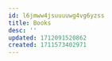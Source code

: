 ```yaml
---
id: l6jmww4jsuuuuwg4vg6yzss
title: Books
desc: ''
updated: 1712091520862
created: 1711573402971
---
```




